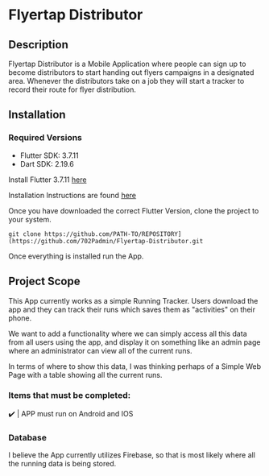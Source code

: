 # Flyertap Distributor
## Description
Flyertap Distributor is a Mobile Application where people can sign up to become distributors to start handing out flyers campaigns in a designated area. Whenever the distributors take on a job they will start a tracker to record their route for flyer distribution.



## Installation
### Required Versions
-  Flutter SDK: 3.7.11
-  Dart SDK: 2.19.6

Install Flutter 3.7.11 [here](https://docs.flutter.dev/release/archive?tab=windows)

Installation Instructions are found [here](https://docs.flutter.dev/get-started/install)

Once you have downloaded the correct Flutter Version, clone the project to your system.
```
git clone https://github.com/PATH-TO/REPOSITORY](https://github.com/702Padmin/Flyertap-Distributor.git
```
Once everything is installed run the App.

<!--
### Troubleshooting
If you experience any issues, in your editor Terminal run the following command:
```
Flutter Doctor
```
This command will show you if Flutter has all packages installed correctly. If there are any issues the command line will show you an error with a link to an article showing you how to fix the issue.
-->



## Project Scope
This App currently works as a simple Running Tracker. Users download the app and they can track their runs which saves them as "activities" on their phone.

We want to add a functionality where we can simply access all this data from all users using the app, and display it on something like an admin page where an administrator can view all of the current runs.

In terms of where to show this data, I was thinking perhaps of a Simple Web Page with a table showing all the current runs.

### Items that must be completed:
:heavy_check_mark: | APP must run on Android and IOS

<!--
This Mobile application will utilize preexisting software from a Running Tracker App. As of right now, the running tracker app has the ability to track users running activities, as well as a couple of other features such as step tracking, user sign-up system, and water intake tracking. We are mainly interested in utilizing the route tracking feature from the app so will be removing some of these existing features that are not needed as well as adding new ones to align with the goals of the app we wish to create.
-->


### Database
I believe the App currently utilizes Firebase, so that is most likely where all the running data is being stored.

<!--
 we would like to utilize WordPress as headless CMS for the backend of the app. As we want an easy way to manage users,  jobs, etc. Plus we e already have a WordPress website setup where the campaigns will be created and pulled from to display on the App. I'm not too familiar with Flutter and Firebase development so if there are any limitations from using WordPress as CMS please let us know and we consider using Firebase or a completely different option for the database.
-->

<!--
## User Sign Up
To start using the App users must first sign up. So there needs to be a system for users to sign-up or log in to the app. The current App has a process at the start of the app when it is first launched, that requests some user information but it's not a fully setup login system. So we will start by modifying this process and requesting the following information:

-  First Name
-  Last Name
-  Email Address
-  Phone
-  Birthdate
-  Serving Areas
(Serving Areas is the location, we want users to type in the city, and be able to either select either the city or specific parts of the city.)

This process should be a step-by-step form when signing up. The users should have the ability to log in or log out to the website if already registered. And we would like a simple account page with a simple form to update the user information.

![image](https://github.com/702Padmin/Flyertap-Distributor/assets/57960180/e560cb09-3bd7-4c16-9582-50957815907c)

After that User Data will be saved to the backend and the user will be redirected to App Home Feed.-->

<!--
## Jobs
The App Home Feed shows all the jobs available to them. These jobs will show up on their feed depending on what service areas they choose. For example, if they choose las vegas they will only see las vegas jobs on the feed. From the feed, they should be able to view job details such as:
-  Area
-  Pay
-  Flyer Amount
-  Description
-  Flyer Pickup location

These Jobs will be pulled from the database based on whatever service areas the users have selected and will be created on a Web Application so you will not need to develop anything for create these jobs you simnply pull whatever jobs are available. I will create an API endpoint (with documentation) for requesting jobs so you can pull the data and display them on the app. 

Of course, we will also need the ability to take on the job. So there should be a button where users can accept the job. Once they accept the job they will be shown the address pickup location for the Flyers and once they have the flyers. They should be able to view the job and have a button to start the distribution tracker. Once they complete it. All the tracking data should be saved to the database and we should get notified when the job is complete with a link to a report showing the route analtyics as well as the map with their route.   This brings us to the next thing, we would like to get notified whenever someone takes on a job.
-->

<!--
## Notifications
Being notified when specific things happen is a feature we also need to implement. Mainly we want notifications for two things:
-  When someone takes a job. (We need a notification that will take us to a view where we can see their profile details.)
-  When someone completes a job.
 
If possible we would like to send notifications to distributors whenever new jobs are available in their area as well as notify distributors and administrators when a distributor has left the selected area.

In terms of how this notification is sent, we would like it to be via App notifications, but if it's easier to get it done with Email or SMS  that would be fine.
-->



